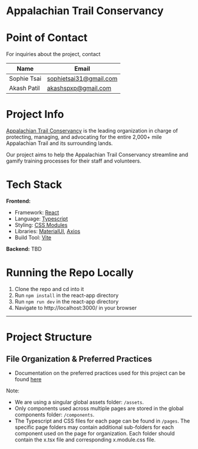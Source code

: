 # Appalachian Trail Conservancy

# Point of Contact

For inquiries about the project, contact

| Name        | Email                  |
| ----------- | ---------------------- |
| Sophie Tsai | sophietsai31@gmail.com |
| Akash Patil | akashspxp@gmail.com    |

# Project Info

[Appalachian Trail Conservancy](https://appalachiantrail.org/) is the leading organization in charge of protecting, managing, and advocating for the entire 2,000+ mile Appalachian Trail and its surrounding lands.

Our project aims to help the Appalachian Trail Conservancy streamline and gamify training processes for their staff and volunteers.

# Tech Stack

**Frontend:**

- Framework: [React](https://react.dev/)
- Language: [Typescript](https://www.typescriptlang.org/docs/handbook/intro.html)
- Styling: [CSS Modules](https://github.com/css-modules/css-modules)
- Libraries: [MaterialUI](https://mui.com/material-ui/), [Axios](https://axios-http.com/docs/intro)
- Build Tool: [Vite](https://vitejs.dev/)

**Backend:** TBD

# Running the Repo Locally

1. Clone the repo and cd into it
2. Run `npm install` in the react-app directory
3. Run `npm run dev` in the react-app directory
4. Navigate to http://localhost:3000/ in your browser

---

# Project Structure

## File Organization & Preferred Practices

- Documentation on the preferred practices used for this project can be found [here](https://github.com/Hack4Impact-UMD/appalachian-trail-conservancy/blob/main/preferred-practices.md)

Note:

- We are using a singular global assets folder: `/assets`.
- Only components used across multiple pages are stored in the global components folder: `/components`.
- The Typescript and CSS files for each page can be found in `/pages`. The specific page folders may contain additional sub-folders for each component used on the page for organization. Each folder should contain the x.tsx file and corresponding x.module.css file.
